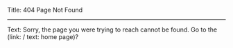 ﻿Title: 404 Page Not Found

----

Text: Sorry, the page you were trying to reach cannot be found. Go to the (link: / text: home page)?
